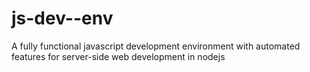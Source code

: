 # js-dev--env
A fully functional javascript development environment with automated features for server-side web development in nodejs
